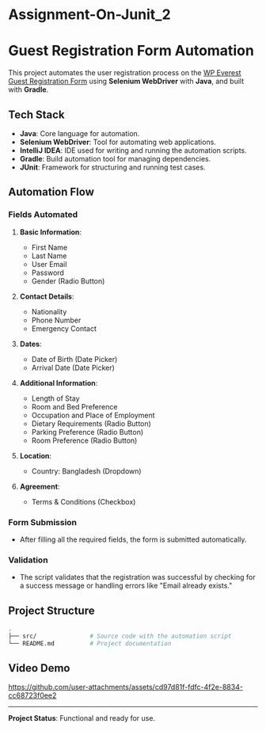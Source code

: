 ﻿# Assignment-On-Junit_2
# Guest Registration Form Automation

This project automates the user registration process on the [WP Everest Guest Registration Form](https://demo.wpeverest.com/user-registration/guest-registration-form/) using **Selenium WebDriver** with **Java**, and built with **Gradle**.

## Tech Stack

- **Java**: Core language for automation.
- **Selenium WebDriver**: Tool for automating web applications.
- **IntelliJ IDEA**: IDE used for writing and running the automation scripts.
- **Gradle**: Build automation tool for managing dependencies.
- **JUnit**: Framework for structuring and running test cases.

## Automation Flow

### Fields Automated

1. **Basic Information**:
    - First Name
    - Last Name
    - User Email
    - Password
    - Gender (Radio Button)

2. **Contact Details**:
    - Nationality
    - Phone Number
    - Emergency Contact

3. **Dates**:
    - Date of Birth (Date Picker)
    - Arrival Date (Date Picker)

4. **Additional Information**:
    - Length of Stay
    - Room and Bed Preference
    - Occupation and Place of Employment
    - Dietary Requirements (Radio Button)
    - Parking Preference (Radio Button)
    - Room Preference (Radio Button)

5. **Location**:
    - Country: Bangladesh (Dropdown)

6. **Agreement**:
    - Terms & Conditions (Checkbox)

### Form Submission

- After filling all the required fields, the form is submitted automatically.

### Validation

- The script validates that the registration was successful by checking for a success message or handling errors like "Email already exists."

## Project Structure

```bash
.
├── src/               # Source code with the automation script         
└── README.md          # Project documentation
```


## Video Demo



https://github.com/user-attachments/assets/cd97d81f-fdfc-4f2e-8834-cc68723f0ee2


---

**Project Status**: Functional and ready for use.

